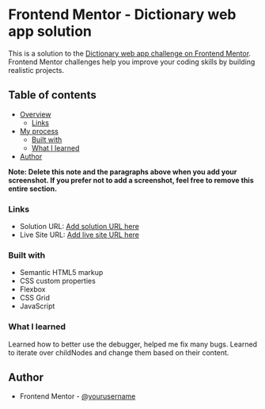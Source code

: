 # Frontend Mentor - Dictionary web app solution

This is a solution to the [Dictionary web app challenge on Frontend Mentor](https://www.frontendmentor.io/challenges/dictionary-web-app-h5wwnyuKFL). Frontend Mentor challenges help you improve your coding skills by building realistic projects. 

## Table of contents

- [Overview](#overview)
  - [Links](#links)
- [My process](#my-process)
  - [Built with](#built-with)
  - [What I learned](#what-i-learned)
- [Author](#author)


**Note: Delete this note and the paragraphs above when you add your screenshot. If you prefer not to add a screenshot, feel free to remove this entire section.**

### Links

- Solution URL: [Add solution URL here](https://github.com/zorandz/engl-dictionary)
- Live Site URL: [Add live site URL here](https://mellifluous-tapioca-6a98e6.netlify.app/)

### Built with

- Semantic HTML5 markup
- CSS custom properties
- Flexbox
- CSS Grid
- JavaScript

### What I learned

Learned how to better use the debugger, helped me fix many bugs. Learned to iterate over childNodes and change them based
on their content.

## Author

- Frontend Mentor - [@yourusername](https://www.frontendmentor.io/profile/zorandz)
